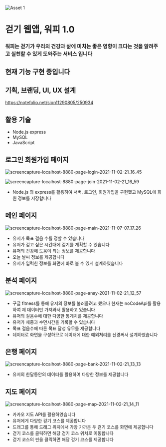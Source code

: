 ![Asset 1](https://user-images.githubusercontent.com/79692272/140050154-3aec18e9-d242-45e4-9482-664177f19a5c.png)

# 걷기 웹앱, 워피 1.0
### 워피는 걷기가 우리의 건강과 삶에 미치는 좋은 영향이 크다는 것을 알려주고 실천할 수 있게 도와주는 서비스 입니다

## 현재 기능 구현 중입니다

## 기획, 브랜딩, UI, UX 설계
https://notefolio.net/sion11290805/250934

## 활용 기술
- Node.js express
- MySQL
- JavaScript

## 로그인 회원가입 페이지

![screencapture-localhost-8880-page-login-2021-11-02-21_16_45](https://user-images.githubusercontent.com/79692272/140051090-6b7de78c-4b02-4e23-877b-d1fea70863da.png)

![screencapture-localhost-8880-page-join-2021-11-02-21_16_59](https://user-images.githubusercontent.com/79692272/140051127-7abf0f74-a619-4929-a1e2-c003f00c41a5.png)

- Node.js 의 express를 활용하여 서버, 로그인, 회원가입을 구현했고 MySQL에 회원 정보를 저장합니다

## 메인 페이지
![screencapture-localhost-8880-page-main-2021-11-07-07_17_26](https://user-images.githubusercontent.com/79692272/140625349-0f6d0fc4-7b6a-4854-a033-4f861e7eb119.png)

- 유저가 목표 걸음 수를 정할 수 있습니다
- 유저가 걷고 싶은 시간대에 걷기를 계획할 수 있습니다
- 유저의 건강에 도움이 되는 정보를 제공합니다
- 오늘 날씨 정보를 제공합니다
- 유저가 입력한 정보를 화면에 바로 볼 수 있게 설계하였습니다

## 분석 페이지
![screencapture-localhost-8880-page-anay-2021-11-02-21_12_57](https://user-images.githubusercontent.com/79692272/140052178-7f922754-3181-4678-b619-b751c476b4a7.png)

- 구글 fitness를 통해 유저의 장보를 불러올려고 했으나 현재는 noCodeApi를 활용하여 제 데이터만 가져와서 활용하고 있습니다
- 유저의 걸음수에 대한 다양한 통계치를 제공합니다
- 유저가 체중과 수면시간을 기록할 수 있습니다
- 목표 걸음수에 따른 목표 달성 유무를 제공합니다
- 데이터로 화면을 구성하므로 데이터에 대한 예외처리를 신경써서 설계하였습니다

## 은행 페이지
![screencapture-localhost-8880-page-bank-2021-11-02-21_13_13](https://user-images.githubusercontent.com/79692272/140052758-2ea6e9ea-c9d0-4b4c-ad05-911f29957fc0.png)

- 유저의 한달동안의 데이터를 활용하여 다양한 정보를 제공합니다

## 지도 페이지
![screencapture-localhost-8880-page-map-2021-11-02-21_14_11](https://user-images.githubusercontent.com/79692272/140052917-14051626-abc8-4f9e-b4ad-4e04d488d030.png)

- 카카오 지도 API를 활용하였습니다
- 유저에게 다양한 걷기 코스를 제공합니다
- 드래그를 통해 드래그 위치에서 가장 가까운 두 걷기 코스를 화면에 제공합니다
- 걷기 코스를 클릭하면 해당 걷기 코스 위치로 이동합니다
- 걷기 코스의 핀을 클릭하면 해당 걷기 코스를 제공합니다